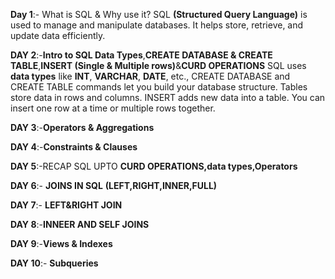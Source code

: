**Day 1**:-  What is SQL & Why use it?
SQL **(Structured Query Language)** is used to manage and manipulate databases. It helps store, retrieve, and update data efficiently.

**DAY 2**:-**Intro to SQL Data Types**,**CREATE DATABASE & CREATE TABLE**,**INSERT (Single & Multiple rows)**&**CURD OPERATIONS**
SQL uses **data types** like **INT**, **VARCHAR**, **DATE**, etc.,
CREATE DATABASE and CREATE TABLE commands let you build your database structure. Tables store data in rows and columns.
INSERT adds new data into a table. You can insert one row at a time or multiple rows together. 

**DAY 3**:-**Operators & Aggregations**

**DAY 4**:-**Constraints & Clauses**

**DAY 5**:-RECAP SQL UPTO **CURD OPERATIONS,data types,Operators**

**DAY 6**:- **JOINS IN SQL** **(LEFT,RIGHT,INNER,FULL)**

**DAY 7**:- **LEFT&RIGHT JOIN**

**DAY 8**:-**INNEER AND SELF JOINS**

**DAY 9**:-**Views & Indexes**

**DAY 10**:- **Subqueries**
